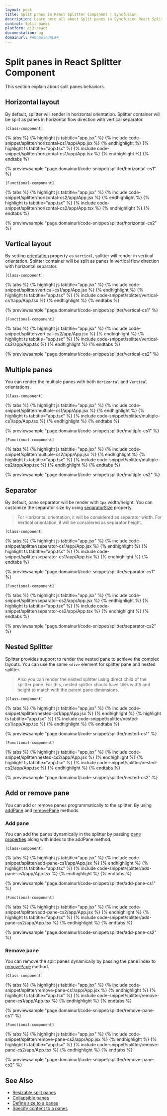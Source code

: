 ```yaml
---
layout: post
title: Split panes in React Splitter Component | Syncfusion
description: Learn here all about Split panes in Syncfusion React Splitter component of Syncfusion Essential JS 2 and more.
control: Split panes 
platform: ej2-react
documentation: ug
domainurl: ##DomainURL##
---
```


# Split panes in React Splitter Component

This section explain about split panes behaviors.

## Horizontal layout

By default, splitter will render in horizontal orientation. Splitter container will be split as panes in horizontal flow direction with vertical separator.

`[Class-component]`

{% tabs %}
{% highlight js tabtitle="app.jsx" %}
{% include code-snippet/splitter/horizontal-cs1/app/App.jsx %}
{% endhighlight %}
{% highlight ts tabtitle="app.tsx" %}
{% include code-snippet/splitter/horizontal-cs1/app/App.tsx %}
{% endhighlight %}
{% endtabs %}

 {% previewsample "page.domainurl/code-snippet/splitter/horizontal-cs1" %}

`[Functional-component]`

{% tabs %}
{% highlight js tabtitle="app.jsx" %}
{% include code-snippet/splitter/horizontal-cs2/app/App.jsx %}
{% endhighlight %}
{% highlight ts tabtitle="app.tsx" %}
{% include code-snippet/splitter/horizontal-cs2/app/App.tsx %}
{% endhighlight %}
{% endtabs %}

 {% previewsample "page.domainurl/code-snippet/splitter/horizontal-cs2" %}

## Vertical layout

By setting [orientation](https://ej2.syncfusion.com/react/documentation/api/splitter/#orientation) property as `Vertical`, splitter will render in vertical orientation. Splitter container will be split as panes in vertical flow direction with horizontal separator.

`[Class-component]`

{% tabs %}
{% highlight js tabtitle="app.jsx" %}
{% include code-snippet/splitter/vertical-cs1/app/App.jsx %}
{% endhighlight %}
{% highlight ts tabtitle="app.tsx" %}
{% include code-snippet/splitter/vertical-cs1/app/App.tsx %}
{% endhighlight %}
{% endtabs %}

 {% previewsample "page.domainurl/code-snippet/splitter/vertical-cs1" %}

`[Functional-component]`

{% tabs %}
{% highlight js tabtitle="app.jsx" %}
{% include code-snippet/splitter/vertical-cs2/app/App.jsx %}
{% endhighlight %}
{% highlight ts tabtitle="app.tsx" %}
{% include code-snippet/splitter/vertical-cs2/app/App.tsx %}
{% endhighlight %}
{% endtabs %}

 {% previewsample "page.domainurl/code-snippet/splitter/vertical-cs2" %}

## Multiple panes

You can render the multiple panes with both `Horizontal` and `Vertical` orientations.

`[Class-component]`

{% tabs %}
{% highlight js tabtitle="app.jsx" %}
{% include code-snippet/splitter/multiple-cs1/app/App.jsx %}
{% endhighlight %}
{% highlight ts tabtitle="app.tsx" %}
{% include code-snippet/splitter/multiple-cs1/app/App.tsx %}
{% endhighlight %}
{% endtabs %}

 {% previewsample "page.domainurl/code-snippet/splitter/multiple-cs1" %}

`[Functional-component]`

{% tabs %}
{% highlight js tabtitle="app.jsx" %}
{% include code-snippet/splitter/multiple-cs2/app/App.jsx %}
{% endhighlight %}
{% highlight ts tabtitle="app.tsx" %}
{% include code-snippet/splitter/multiple-cs2/app/App.tsx %}
{% endhighlight %}
{% endtabs %}

 {% previewsample "page.domainurl/code-snippet/splitter/multiple-cs2" %}

## Separator

By default, pane separator will be render with `1px` width/height. You can customize the separator size by using [separatorSize](https://ej2.syncfusion.com/react/documentation/api/splitter/#separatorsize) property.

> For Horizontal orientation, it will be considered as separator width.
> For Vertical orientation, it will be considered as separator height.

`[Class-component]`

{% tabs %}
{% highlight js tabtitle="app.jsx" %}
{% include code-snippet/splitter/separator-cs1/app/App.jsx %}
{% endhighlight %}
{% highlight ts tabtitle="app.tsx" %}
{% include code-snippet/splitter/separator-cs1/app/App.tsx %}
{% endhighlight %}
{% endtabs %}

 {% previewsample "page.domainurl/code-snippet/splitter/separator-cs1" %}

`[Functional-component]`

{% tabs %}
{% highlight js tabtitle="app.jsx" %}
{% include code-snippet/splitter/separator-cs2/app/App.jsx %}
{% endhighlight %}
{% highlight ts tabtitle="app.tsx" %}
{% include code-snippet/splitter/separator-cs2/app/App.tsx %}
{% endhighlight %}
{% endtabs %}

 {% previewsample "page.domainurl/code-snippet/splitter/separator-cs2" %}

## Nested Splitter

Splitter provides support to render the nested pane to achieve the complex layouts. You can use the same `<div>` element for splitter pane and nested splitter.

> Also you can render the nested splitter using direct child of the splitter pane. For this, nested splitter should have `100%` width and height to match with the parent pane dimensions.

`[Class-component]`

{% tabs %}
{% highlight js tabtitle="app.jsx" %}
{% include code-snippet/splitter/nested-cs1/app/App.jsx %}
{% endhighlight %}
{% highlight ts tabtitle="app.tsx" %}
{% include code-snippet/splitter/nested-cs1/app/App.tsx %}
{% endhighlight %}
{% endtabs %}

 {% previewsample "page.domainurl/code-snippet/splitter/nested-cs1" %}

`[Functional-component]`

{% tabs %}
{% highlight js tabtitle="app.jsx" %}
{% include code-snippet/splitter/nested-cs2/app/App.jsx %}
{% endhighlight %}
{% highlight ts tabtitle="app.tsx" %}
{% include code-snippet/splitter/nested-cs2/app/App.tsx %}
{% endhighlight %}
{% endtabs %}

 {% previewsample "page.domainurl/code-snippet/splitter/nested-cs2" %}

## Add or remove pane

You can add or remove panes programmatically to the splitter. By using [addPane](https://ej2.syncfusion.com/react/documentation/api/splitter/#addpane) and [removePane](https://ej2.syncfusion.com/react/documentation/api/splitter/#removepane) methods.

### Add pane

You can add the panes dynamically in the splitter by passing [pane properties](https://ej2.syncfusion.com/documentation/api/splitter/panePropertiesModel/) along with index to the addPane method.

`[Class-component]`

{% tabs %}
{% highlight js tabtitle="app.jsx" %}
{% include code-snippet/splitter/add-pane-cs1/app/App.jsx %}
{% endhighlight %}
{% highlight ts tabtitle="app.tsx" %}
{% include code-snippet/splitter/add-pane-cs1/app/App.tsx %}
{% endhighlight %}
{% endtabs %}

 {% previewsample "page.domainurl/code-snippet/splitter/add-pane-cs1" %}

`[Functional-component]`

{% tabs %}
{% highlight js tabtitle="app.jsx" %}
{% include code-snippet/splitter/add-pane-cs2/app/App.jsx %}
{% endhighlight %}
{% highlight ts tabtitle="app.tsx" %}
{% include code-snippet/splitter/add-pane-cs2/app/App.tsx %}
{% endhighlight %}
{% endtabs %}

 {% previewsample "page.domainurl/code-snippet/splitter/add-pane-cs2" %}

### Remove pane

You can remove the split panes dynamically by passing the pane index to [removePane](https://ej2.syncfusion.com/react/documentation/api/splitter/#removepane) method.

`[Class-component]`

{% tabs %}
{% highlight js tabtitle="app.jsx" %}
{% include code-snippet/splitter/remove-pane-cs1/app/App.jsx %}
{% endhighlight %}
{% highlight ts tabtitle="app.tsx" %}
{% include code-snippet/splitter/remove-pane-cs1/app/App.tsx %}
{% endhighlight %}
{% endtabs %}

 {% previewsample "page.domainurl/code-snippet/splitter/remove-pane-cs1" %}

`[Functional-component]`

{% tabs %}
{% highlight js tabtitle="app.jsx" %}
{% include code-snippet/splitter/remove-pane-cs2/app/App.jsx %}
{% endhighlight %}
{% highlight ts tabtitle="app.tsx" %}
{% include code-snippet/splitter/remove-pane-cs2/app/App.tsx %}
{% endhighlight %}
{% endtabs %}

 {% previewsample "page.domainurl/code-snippet/splitter/remove-pane-cs2" %}

## See Also

* [Resizable split panes](resize)
* [Collapsible panes](expand-collapse)
* [Define size to a panes](pane-sizing)
* [Specify content to a panes](pane-content)